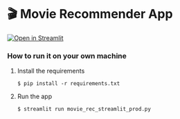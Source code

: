 # 🎬 Movie Recommender App


[![Open in Streamlit](https://static.streamlit.io/badges/streamlit_badge_black_white.svg)](https://movie-recommender-mb.streamlit.app/)

### How to run it on your own machine

1. Install the requirements

   ```
   $ pip install -r requirements.txt
   ```

2. Run the app

   ```
   $ streamlit run movie_rec_streamlit_prod.py
   ```

